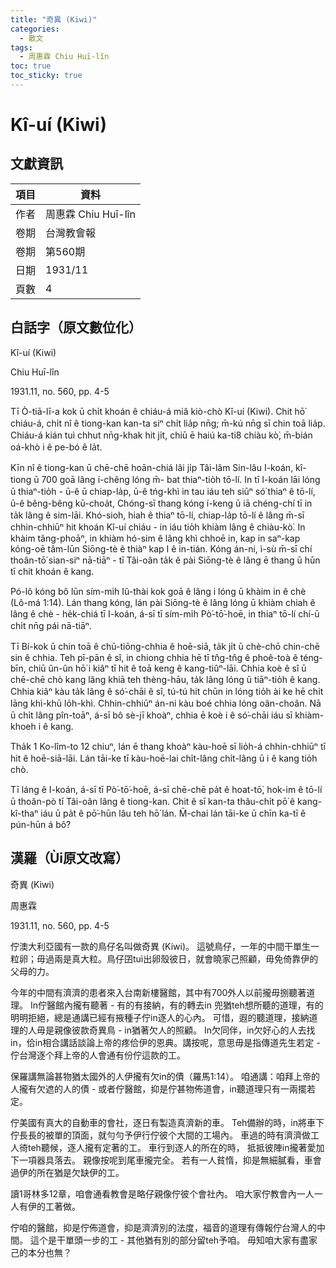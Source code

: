 ```yaml
---
title: "奇異 (Kiwi)"
categories:
  - 散文
tags:
  - 周惠霖 Chiu Huī-lîn
toc: true
toc_sticky: true
---
```


# Kî-uí (Kiwi)

## 文獻資訊

| 項目 | 資料 |
|---|---|
| 作者 | 周惠霖 Chiu Huī-lîn |
| 卷期 | 台灣教會報 |
| 卷期 | 第560期 |
| 日期 | 1931/11 |
| 頁數 | 4 |

## 白話字（原文數位化）

Kî-uí (Kiwi)

Chiu Huī-lîn

1931.11, no. 560, pp. 4-5

Tī Ò-tiā-lī-a kok ū chi̍t khoán ê chiáu-á miâ kiò-chò Kî-uí (Kiwi). Chit hō͘ chiáu-á, chi̍t nî ê tiong-kan kan-ta siⁿ chi̍t lia̍p nn̄g; m̄-kú nn̄g sī chin toā lia̍p. Chiáu-á kián tuì chhut nn̄g-khak hit ji̍t, chiū ē haiú ka-ti8 chiàu kò͘, m̄-bián oá-khò i ê pe-bó ê la̍t.

Kīn nî ê tiong-kan ū chē-chē hoān-chiá lâi ji̍p Tâi-lâm Sin-lâu I-koán, kî- tiong ū 700 goā lâng í-chêng lóng m̄- bat thiaⁿ-tio̍h tō-lí. In tī I-koán lāi lóng ū thiaⁿ-tio̍h - ū-ê ū chiap-la̍p, ū-ê tńg-khì in tau iáu teh siūⁿ só͘ thiaⁿ ê tō-lí, ū-ê bêng-bêng kū-choa̍t, Chóng-sī thang kóng í-keng ū iā chéng-chí tī in ta̍k lâng ê sim-lāi. Khó-sioh, hiah ê thiaⁿ tō-lí, chiap-la̍p tō-lí ê lâng m̄-sī chhin-chhiūⁿ hit khoán Kî-uí chiáu - in iáu tio̍h khiàm lâng ê chiàu-kò͘. In khàim tâng-phoāⁿ, in khiàm hó-sim ê lâng khì chhoē in, kap in saⁿ-kap kóng-oē tâm-lūn Siōng-tè ê thiàⁿ kap I ê in-tián. Kóng án-ni, ì-sù m̄-sī chí thoân-tō͘ sian-siⁿ nā-tiāⁿ - tī Tâi-oân ta̍k ê pài Siōng-tè ê lâng ē thang ū hūn tī chit khoán ê kang.

Pó-lô kóng bô lūn sím-mi̍h Iû-thài kok goā ê lâng i lóng ū khàim in ê chè (Lô-má 1:14). Lán thang kóng, lán pài Siōng-tè ê lâng lóng ū khiàm chiah ê lâng ê chè - he̍k-chiá tī I-koán, á-sī tī sím-mi̍h Pò͘-tō͘-hoē, in thiaⁿ tō-lí chí-ū chi̍t nn̄g pái nā-tiāⁿ.

Tī Bí-kok ū chin toā ê chū-tiōng-chhia ê hoē-siā, ta̍k ji̍t ū chè-chō chin-chē sin ê chhia. Teh pī-pān ê sî, in chiong chhia hē tī tn̂g-tn̂g ê phoê-toà ê téng-bīn, chiū ûn-ûn hō͘ i kiâⁿ tī hit ê toā keng ê kang-tiûⁿ-lāi. Chhia koè ê sî ū chē-chē chò kang lâng khiā teh thèng-hāu, ta̍k lâng lóng ū tiāⁿ-tio̍h ê kang. Chhia kiâⁿ kàu ta̍k lâng ê só͘-chāi ê sî, tú-tú hit chūn in lóng tio̍h ài ke hē chi̍t lāng khì-khū lo̍h-khì. Chhin-chhiūⁿ án-ni kàu boé chhia lóng oân-choân. Nā ū chi̍t lâng pîn-toāⁿ, á-sī bô sè-jī khoàⁿ, chhia ē koè i ê só͘-chāi iáu sī khiàm-khoeh i ê kang.

Tha̍k 1 Ko-lîm-to 12 chiuⁿ, lán ē thang khoàⁿ kàu-hoē sī lio̍h-á chhin-chhiūⁿ tī hit ê hoē-siā-lāi. Lán tāi-ke tī kàu-hoē-lai chi̍t-lâng chi̍t-lâng ū i ê kang tio̍h chò.

Tī láng ê I-koán, á-sī tī Pò͘-tō͘-hoē, á-sī chē-chē pa̍t ê hoat-tō͘, hok-im ê tō-lí ū thoân-pò tī Tâi-oân lâng ê tiong-kan. Chit ê sī kan-ta thâu-chi̍t pō͘ ê kang- kî-thaⁿ iáu ū pa̍t ê pō͘-hūn lâu teh hō͘ lán. M̄-chai lán tāi-ke ū chīn ka-tī ê pún-hūn á bô?

## 漢羅（Ùi原文改寫）

奇異 (Kiwi)

周惠霖

1931.11, no. 560, pp. 4-5

佇澳大利亞國有一款的鳥仔名叫做奇異 (Kiwi)。 這號鳥仔，一年的中間干單生一粒卵；毋過兩是真大粒。鳥仔囝tuì出卵殼彼日，就會曉家己照顧，毋免倚靠伊的父母的力。

今年的中間有濟濟的患者來入台南新樓醫館，其中有700外人以前攏毋捌聽著道理。 In佇醫館內攏有聽著 - 有的有接納，有的轉去in 兜猶teh想所聽的道理，有的明明拒絕，總是通講已經有掖種子佇in逐人的心內。 可惜，遐的聽道理，接納道理的人毋是親像彼款奇異鳥 - in猶著欠人的照顧。 In欠同伴，in欠好心的人去找 in，佮in相合講話談論上帝的疼佮伊的恩典。講按呢，意思毋是指傳道先生若定 - 佇台灣逐个拜上帝的人會通有份佇這款的工。

保羅講無論甚物猶太國外的人伊攏有欠in的債（羅馬1:14）。 咱通講：咱拜上帝的人攏有欠遮的人的債 - 或者佇醫館，抑是佇甚物佈道會，in聽道理只有一兩擺若定。

佇美國有真大的自動車的會社，逐日有製造真濟新的車。 Teh備辦的時，in將車下佇長長的被單的頂面，就勻勻予伊行佇彼个大間的工場內。 車過的時有濟濟做工人徛teh聽候，逐人攏有定著的工。 車行到逐人的所在的時， 抵抵彼陣in攏著愛加下一項器具落去。 親像按呢到尾車攏完全。 若有一人貧惰，抑是無細膩看，車會過伊的所在猶是欠缺伊的工。

讀1哥林多12章，咱會通看教會是略仔親像佇彼个會社內。 咱大家佇教會內一人一人有伊的工著做。

佇咱的醫館，抑是佇佈道會，抑是濟濟別的法度，福音的道理有傳報佇台灣人的中間。 這个是干單頭一步的工 - 其他猶有別的部分留teh予咱。 毋知咱大家有盡家己的本分也無？
